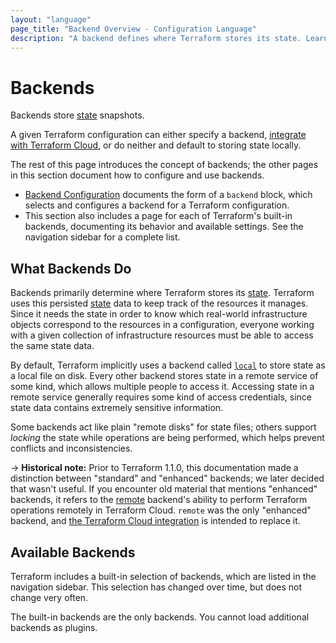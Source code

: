 ```yaml
---
layout: "language"
page_title: "Backend Overview - Configuration Language"
description: "A backend defines where Terraform stores its state. Learn about how backends work."
---
```


# Backends

Backends store [state](/docs/language/state/index.html) snapshots.

A given Terraform configuration can either specify a backend,
[integrate with Terraform Cloud](/docs/language/settings/configuring-terraform-cloud),
or do neither and default to storing state locally.

The rest of this page introduces the concept of backends; the other pages in
this section document how to configure and use backends.

- [Backend Configuration](/docs/language/settings/backends/configuration.html) documents the form
  of a `backend` block, which selects and configures a backend for a
  Terraform configuration.
- This section also includes a page for each of Terraform's built-in backends,
  documenting its behavior and available settings. See the navigation sidebar
  for a complete list.

## What Backends Do

Backends primarily determine where Terraform stores its [state](/docs/language/state/index.html).
Terraform uses this persisted [state](/docs/language/state/index.html) data to keep track of the
resources it manages. Since it needs the state in order to know which real-world infrastructure
objects correspond to the resources in a configuration, everyone working with a given collection of
infrastructure resources must be able to access the same state data.

By default, Terraform implicitly uses a backend called
[`local`](/docs/language/settings/backends/local.html) to store state as a local file on disk.
Every other backend stores state in a remote service of some kind, which allows multiple people to
access it. Accessing state in a remote service generally requires some kind of access credentials,
since state data contains extremely sensitive information.

Some backends act like plain "remote disks" for state files; others support
_locking_ the state while operations are being performed, which helps prevent
conflicts and inconsistencies.

-> **Historical note:** Prior to Terraform 1.1.0, this documentation made a
distinction between "standard" and "enhanced" backends; we later decided that
wasn't useful. If you encounter old material that mentions "enhanced" backends,
it refers to the [remote](/docs/language/settings/backends/remote.html)
backend's ability to perform Terraform operations remotely in Terraform Cloud.
`remote` was the only "enhanced" backend, and
[the Terraform Cloud integration](/docs/language/settings/configuring-terraform-cloud)
is intended to replace it.

## Available Backends

Terraform includes a built-in selection of backends, which are listed in the
navigation sidebar. This selection has changed over time, but does not change
very often.

The built-in backends are the only backends. You cannot load additional backends
as plugins.

